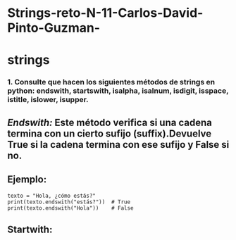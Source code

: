 # Strings-reto-N-11-Carlos-David-Pinto-Guzman-

# strings

### 1. Consulte que hacen los siguientes métodos de strings en python: endswith, startswith, isalpha, isalnum, isdigit, isspace, istitle, islower, isupper.

## *Endswith:* Este método verifica si una cadena termina con un cierto sufijo (suffix).Devuelve True si la cadena termina con ese sufijo y False si no.

## Ejemplo: 

```pseudocode
texto = "Hola, ¿cómo estás?"
print(texto.endswith("estás?"))  # True
print(texto.endswith("Hola"))    # False 
```

## Startwith:
